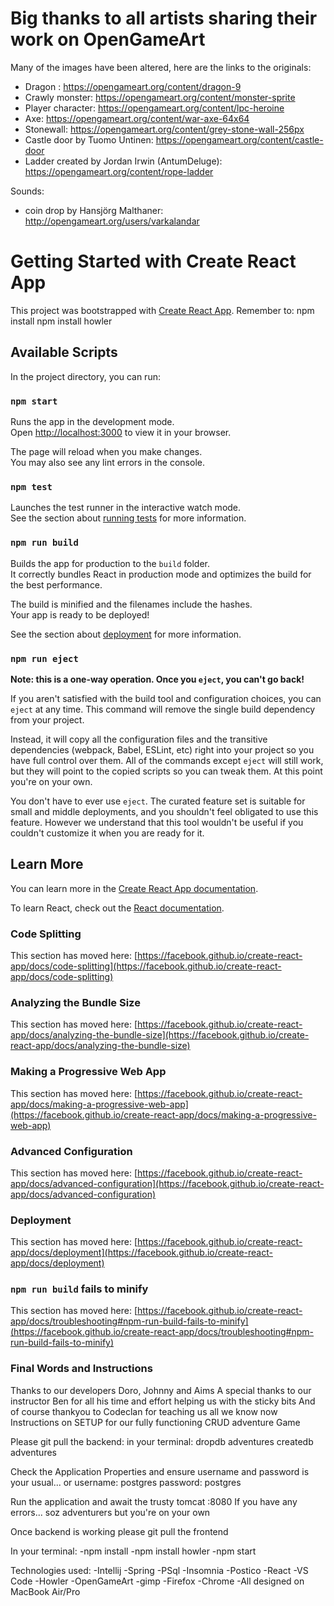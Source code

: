 # Big thanks to all artists sharing their work on OpenGameArt
Many of the images have been altered, here are the links to the originals: 
- Dragon : https://opengameart.org/content/dragon-9
- Crawly monster: https://opengameart.org/content/monster-sprite 
- Player character: https://opengameart.org/content/lpc-heroine
- Axe: https://opengameart.org/content/war-axe-64x64 
- Stonewall: https://opengameart.org/content/grey-stone-wall-256px 
- Castle door by Tuomo Untinen: https://opengameart.org/content/castle-door
- Ladder created by Jordan Irwin (AntumDeluge): https://opengameart.org/content/rope-ladder  

Sounds:
- coin drop by Hansjörg Malthaner: http://opengameart.org/users/varkalandar


# Getting Started with Create React App

This project was bootstrapped with [Create React App](https://github.com/facebook/create-react-app).
Remember to:
npm install
npm install howler

## Available Scripts

In the project directory, you can run:

### `npm start`

Runs the app in the development mode.\
Open [http://localhost:3000](http://localhost:3000) to view it in your browser.

The page will reload when you make changes.\
You may also see any lint errors in the console.

### `npm test`

Launches the test runner in the interactive watch mode.\
See the section about [running tests](https://facebook.github.io/create-react-app/docs/running-tests) for more information.

### `npm run build`

Builds the app for production to the `build` folder.\
It correctly bundles React in production mode and optimizes the build for the best performance.

The build is minified and the filenames include the hashes.\
Your app is ready to be deployed!

See the section about [deployment](https://facebook.github.io/create-react-app/docs/deployment) for more information.

### `npm run eject`

**Note: this is a one-way operation. Once you `eject`, you can't go back!**

If you aren't satisfied with the build tool and configuration choices, you can `eject` at any time. This command will remove the single build dependency from your project.

Instead, it will copy all the configuration files and the transitive dependencies (webpack, Babel, ESLint, etc) right into your project so you have full control over them. All of the commands except `eject` will still work, but they will point to the copied scripts so you can tweak them. At this point you're on your own.

You don't have to ever use `eject`. The curated feature set is suitable for small and middle deployments, and you shouldn't feel obligated to use this feature. However we understand that this tool wouldn't be useful if you couldn't customize it when you are ready for it.

## Learn More

You can learn more in the [Create React App documentation](https://facebook.github.io/create-react-app/docs/getting-started).

To learn React, check out the [React documentation](https://reactjs.org/).

### Code Splitting

This section has moved here: [https://facebook.github.io/create-react-app/docs/code-splitting](https://facebook.github.io/create-react-app/docs/code-splitting)

### Analyzing the Bundle Size

This section has moved here: [https://facebook.github.io/create-react-app/docs/analyzing-the-bundle-size](https://facebook.github.io/create-react-app/docs/analyzing-the-bundle-size)

### Making a Progressive Web App

This section has moved here: [https://facebook.github.io/create-react-app/docs/making-a-progressive-web-app](https://facebook.github.io/create-react-app/docs/making-a-progressive-web-app)

### Advanced Configuration

This section has moved here: [https://facebook.github.io/create-react-app/docs/advanced-configuration](https://facebook.github.io/create-react-app/docs/advanced-configuration)

### Deployment

This section has moved here: [https://facebook.github.io/create-react-app/docs/deployment](https://facebook.github.io/create-react-app/docs/deployment)

### `npm run build` fails to minify

This section has moved here: [https://facebook.github.io/create-react-app/docs/troubleshooting#npm-run-build-fails-to-minify](https://facebook.github.io/create-react-app/docs/troubleshooting#npm-run-build-fails-to-minify)

### Final Words and Instructions ###

Thanks to our developers Doro, Johnny and Aims
A special thanks to our instructor Ben for all his time and effort helping us with the sticky bits
And of course thankyou to Codeclan for teaching us all we know now
Instructions on SETUP for our fully functioning CRUD adventure Game

Please git pull the backend:
in your terminal:
dropdb adventures
createdb adventures

Check the Application Properties and ensure username and password is your usual... or
username: postgres
password: postgres

Run the application and await the trusty tomcat :8080
If you have any errors... soz adventurers but you're on your own

Once backend is working please git pull the frontend

In your terminal:
-npm install
-npm install howler
-npm start

Technologies used:
-Intellij
-Spring
-PSql
-Insomnia
-Postico
-React
-VS Code
-Howler
-OpenGameArt
-gimp
-Firefox
-Chrome
-All designed on MacBook Air/Pro